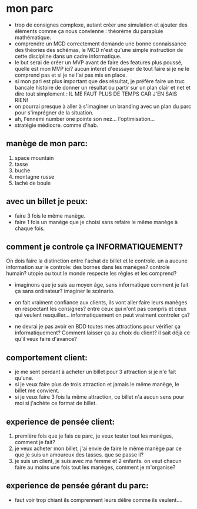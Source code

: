 # mon parc

- trop de consignes complexe, autant créer une simulation et ajouter des éléments comme ça nous convienne : théorème du parapluie mathématique.
- comprendre un MCD correctement demande une bonne connaissance des théories des schémas, le MCD n'est qu'une simple instruction de cette discipline dans un cadre informatique.
- le but serai de créer un MVP avant de faire des features plus poussé, quelle est mon MVP ici? aucun interet d'eessayer de tout faire si je ne le comprend pas et si je ne l'ai pas mis en place.
- si mon pari est plus important que des résultat, je préfère faire un truc bancale histoire de donner un résultat ou partir sur un plan clair et net et dire tout simplement : IL ME FAUT PLUS DE TEMPS CAR J'EN SAIS RIEN!
- on pourrai presque à aller à s'imaginer un branding avec un plan du parc pour s'imprégner de la situation.
- ah, l'ennemi number one pointe son nez... l'optimisation...
- stratégie médiocre. comme d'hab.

## manège de mon parc:

1. space mountain
2. tasse
3. buche
4. montagne russe
5. laché de boule

## avec un billet je peux:

- faire 3 fois le même manège.
- faire 1 fois un manège que je choisi sans refaire le même manège à chaque fois.

## comment je controle ça INFORMATIQUEMENT?

On dois faire la distinction entre l'achat de billet et le controle. un a aucune information sur le controle: des bornes dans les manèges? controle humain? utopie ou tout le monde respecte les règles et les comprend?

- imaginons que je suis au moyen âge, sans informatique comment je fait ça sans ordinateur? imaginer le scénario.

- on fait vraiment confiance aux clients, ils vont aller faire leurs manèges en respectant les consignes? entre ceux qui n'ont pas compris et ceux qui veulent resquiller... informatiquement on peut vraiment controler ça? 

- ne devrai je pas avoir en BDD toutes mes attractions pour vérifier ça informatiquement? Comment laisser ça au choix du client? il sait déjà ce qu'il veux faire d'avance? 

## comportement client: 

- je me sent perdant à acheter un billet pour 3 attraction si je n'e fait qu'une.
- si je veux faire plus de trois attraction et jamais le même manège, le billet me convient.
- si je veux faire 3 fois la même attraction, ce billet n'a aucun sens pour moi si j'achète ce format de billet.

## experience de pensée client:

1. première fois que je fais ce parc, je veux tester tout les manèges, comment je fait? 
2. je veux acheter mon billet, j'ai envie de faire le même manège par ce que je suis un amoureux des tasses. que se passe il?
3. je suis un client, je suis avec ma femme et 2 enfants. on veut chacun faire au moins une fois tout les manèges, comment je m'organise?

## experience de pensée gérant du parc:
- faut voir trop chiant ils comprennent leurs délire comme ils veulent....
